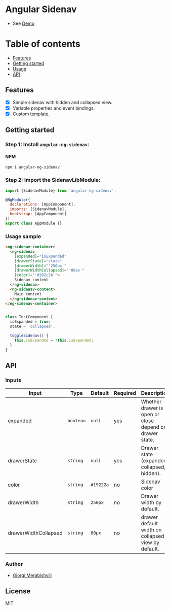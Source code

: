 # Angular Sidenav
* See [Demo](https://gmerabishvili.github.io/angular-ng-sidenav/) 


Table of contents
=================

  * [Features](#features)
  * [Getting started](#getting-started)
  * [Usage](#usage-sample)
  * [API](#api)

## Features
- [x] Simple sidenav with hidden and collapsed view.
- [x] Variable properties and event bindings.
- [x] Custom template.

## Getting started
### Step 1: Install `angular-ng-sidenav`:

#### NPM
```shell
npm i angular-ng-sidenav
```
### Step 2: Import the SidenavLibModule:
```js
import {SidenavModule} from 'angular-ng-sidenav';

@NgModule({
  declarations: [AppComponent],
  imports: [SidenavModule],
  bootstrap: [AppComponent]
})
export class AppModule {}
```
### Usage sample

```html
<ng-sidenav-container>
  <ng-sidenav
    [expanded]="isExpanded"
    [drawerState]="state"
    [drawerWidth]="'250px'"
    [drawerWidthCollapsed]="'80px'"
    [color]="'#202c2b'">
    Sidenav content
  </ng-sidenav>
  <ng-sidenav-content>
    Main content
  </ng-sidenav-content>
</ng-sidenav-container>

```
```javascript

class TestComponent {
  isExpanded = true;
  state = 'collapsed';

  toggleSidenav() {
    this.isExpanded = !this.isExpanded;
  }
}
```

## API
### Inputs
| Input  | Type | Default | Required | Description |
| ------------- | ------------- | ------------- | ------------- | ------------- |
| expanded | `boolean`  | `null` | yes | Whether drawer is open or close depend on drawer state. |
| drawerState | `string` |  `null` | yes | Drawer state (expanded, collapsed, hidden). |
| color  | `string` | `#19222a` | no |  Sidenav color  |
| drawerWidth | `string` | `250px` | no | Drawer width by default. |
| drawerWidthCollapsed  | `string` | `80px` | no |  drawer default width on collapsed view by default.  |


### Author
* [Giorgi Merabishvili](https://www.linkedin.com/in/giorgi-merabishvili-3719a2121/)


## License

MIT


